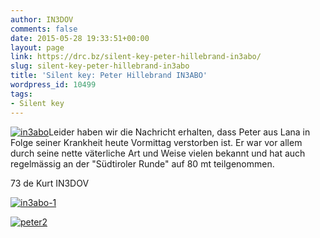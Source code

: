 ```yaml
---
author: IN3DOV
comments: false
date: 2015-05-28 19:33:51+00:00
layout: page
link: https://drc.bz/silent-key-peter-hillebrand-in3abo/
slug: silent-key-peter-hillebrand-in3abo
title: 'Silent key: Peter Hillebrand IN3ABO'
wordpress_id: 10499
tags:
- Silent key
---
```


[![in3abo](https://drc.bz/wp-content/uploads/2015/05/in3abo.jpg)](https://drc.bz/wp-content/uploads/2015/05/in3abo.jpg)Leider haben wir die Nachricht erhalten, dass Peter aus Lana in Folge seiner Krankheit heute Vormittag verstorben ist. Er war vor allem durch seine nette väterliche Art und Weise vielen bekannt und hat auch regelmässig an der "Südtiroler Runde" auf 80 mt teilgenommen.

73 de Kurt IN3DOV



[![in3abo-1](https://drc.bz/wp-content/uploads/2015/05/in3abo-1.jpg)](https://drc.bz/wp-content/uploads/2015/05/in3abo-1.jpg)

[![peter2](https://drc.bz/wp-content/uploads/2015/05/peter2.jpg)](https://drc.bz/wp-content/uploads/2015/05/peter2.jpg)

